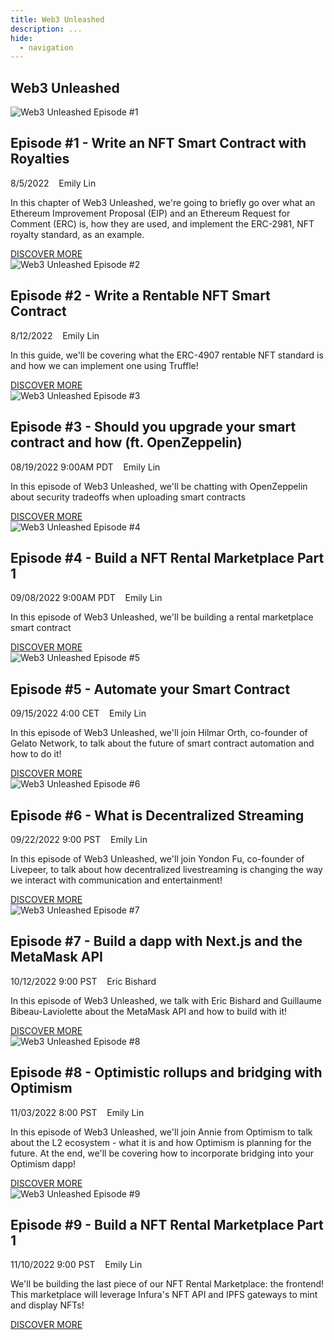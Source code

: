 ```yaml
---
title: Web3 Unleashed
description: ...
hide:
  - navigation
---
```


<style>
  .md-content__button {
    display: none;
  }
</style>

<div class="container">
    <section class="p-5">
        <h1>Web3 Unleashed</h1>
            <div class="row">
                <div class="col-md-3">
                    <img src="/img/unleashed/w3u-ep-1.png" alt="Web3 Unleashed Episode #1" class="rounded-circle img-fluid green" />
                </div>
                <div class="col-md-9 font-weight-bold">
                    <h2 class="mt-0">Episode #1 - Write an NFT Smart Contract with Royalties</h2>
                    <p>8/5/2022&nbsp;&nbsp;&nbsp;<i class="far fa-user"></i> Emily Lin</p>
                        <p>In this chapter of Web3 Unleashed, we're going to briefly go over what an Ethereum Improvement Proposal (EIP) and an Ethereum Request for Comment (ERC) is, how they are used, and implement the ERC-2981, NFT royalty standard, as an example.</p>
                    <a href="/guides/nft-royalty/" class="btn btn-truffle text-decoration-none">DISCOVER MORE</a>
                </div>
            </div>
            <div class="row mt-5">
                <div class="col-md-3">
                    <img src="/img/unleashed/w3u-ep-2.png" alt="Web3 Unleashed Episode #2" class="rounded-circle img-fluid green" />
                </div>
                <div class="col-md-9">
                    <h2 class="mt-0 font-weight-bold">Episode #2 - Write a Rentable NFT Smart Contract</h2>
                    <p>8/12/2022&nbsp;&nbsp;&nbsp;<i class="far fa-user"></i> Emily Lin</p>
                        <p>In this guide, we'll be covering what the ERC-4907 rentable NFT standard is and how we can implement one using Truffle!</p>
                    <a href="/guides/rentable-nft/" class="btn btn-truffle text-decoration-none">DISCOVER MORE</a>
                </div>
            </div>
            <div class="row mt-5">
                <div class="col-md-3">
                    <img src="/img/unleashed/w3u-ep-3.png" alt="Web3 Unleashed Episode #3" class="rounded-circle img-fluid green" />
                </div>
                <div class="col-md-9">
                    <h2 class="mt-0 font-weight-bold">Episode #3 - Should you upgrade your smart contract and how (ft. OpenZeppelin)</h2>
                    <p>08/19/2022 9:00AM PDT&nbsp;&nbsp;&nbsp;<i class="far fa-user"></i> Emily Lin</p>
                        <p>In this episode of Web3 Unleashed, we'll be chatting with OpenZeppelin about security tradeoffs when uploading smart contracts</p>
                    <a href="/guides/upgrading-security" class="btn btn-truffle text-decoration-none">DISCOVER MORE</a>
                </div>
            </div>
            <div class="row mt-5">
                <div class="col-md-3">
                    <img src="/img/unleashed/W3U-ep-4.png" alt="Web3 Unleashed Episode #4" class="rounded-circle img-fluid green" />
                </div>
                <div class="col-md-9">
                    <h2 class="mt-0 font-weight-bold">Episode #4 - Build a NFT Rental Marketplace Part 1</h2>
                    <p>09/08/2022 9:00AM PDT&nbsp;&nbsp;&nbsp;<i class="far fa-user"></i> Emily Lin</p>
                        <p>In this episode of Web3 Unleashed, we'll be building a rental marketplace smart contract</p>
                    <a href="/guides/nft-rental-marketplace" class="btn btn-truffle text-decoration-none">DISCOVER MORE</a>
                </div>
            </div>
            <div class="row mt-5">
                <div class="col-md-3">
                    <img src="/img/unleashed/W3U-ep-5.png" alt="Web3 Unleashed Episode #5" class="rounded-circle img-fluid green" />
                </div>
                <div class="col-md-9">
                    <h2 class="mt-0 font-weight-bold">Episode #5 - Automate your Smart Contract</h2>
                    <p>09/15/2022 4:00 CET&nbsp;&nbsp;&nbsp;<i class="far fa-user"></i> Emily Lin</p>
                        <p>In this episode of Web3 Unleashed, we'll join Hilmar Orth, co-founder of Gelato Network, to talk about the future of smart contract automation and how to do it!</p>
                    <a href="/guides/gelato-smart-contract-automation" class="btn btn-truffle text-decoration-none">DISCOVER MORE</a>
                </div>
            </div>
            <div class="row mt-5">
                <div class="col-md-3">
                    <img src="/img/unleashed/W3U-ep-6.png" alt="Web3 Unleashed Episode #6" class="rounded-circle img-fluid green" />
                </div>
                <div class="col-md-9">
                    <h2 class="mt-0 font-weight-bold">Episode #6 - What is Decentralized Streaming</h2>
                    <p>09/22/2022 9:00 PST&nbsp;&nbsp;&nbsp;<i class="far fa-user"></i> Emily Lin</p>
                        <p>In this episode of Web3 Unleashed, we'll join Yondon Fu, co-founder of Livepeer, to talk about how decentralized livestreaming is changing the way we interact with communication and entertainment!</p>
                    <a href="/guides/livepeer-decentralized-streaming" class="btn btn-truffle text-decoration-none">DISCOVER MORE</a>
                </div>
            </div>
            <div class="row mt-5">
                <div class="col-md-3">
                    <img src="/img/unleashed/W3U-ep-7.png" alt="Web3 Unleashed Episode #7" class="rounded-circle img-fluid green" />
                </div>
                <div class="col-md-9">
                    <h2 class="mt-0 font-weight-bold">Episode #7 - Build a dapp with Next.js and the MetaMask API</h2>
                    <p>10/12/2022 9:00 PST&nbsp;&nbsp;&nbsp;<i class="far fa-user"></i> Eric Bishard</p>
                        <p>In this episode of Web3 Unleashed, we talk with Eric Bishard and Guillaume Bibeau-Laviolette about the MetaMask API and how to build with it!</p>
                    <a href="/guides/metamask-api" class="btn btn-truffle text-decoration-none">DISCOVER MORE</a>
                </div>
            </div>
            <div class="row mt-5">
                <div class="col-md-3">
                    <img src="/img/unleashed/W3U-ep-8.png" alt="Web3 Unleashed Episode #8" class="rounded-circle img-fluid green" />
                </div>
                <div class="col-md-9">
                    <h2 class="mt-0 font-weight-bold">Episode #8 - Optimistic rollups and bridging with Optimism</h2>
                    <p>11/03/2022 8:00 PST&nbsp;&nbsp;&nbsp;<i class="far fa-user"></i> Emily Lin</p>
                        <p>In this episode of Web3 Unleashed, we'll join Annie from Optimism to talk about the L2 ecosystem - what it is and how Optimism is planning for the future. At the end, we'll be covering how to incorporate bridging into your Optimism dapp!</p>
                    <a href="/guides/optimism-bridge-widget" class="btn btn-truffle text-decoration-none">DISCOVER MORE</a>
                </div>
            </div>
            <div class="row mt-5">
                <div class="col-md-3">
                    <img src="/img/unleashed/W3U-ep-9.png" alt="Web3 Unleashed Episode #9" class="rounded-circle img-fluid green" />
                </div>
                <div class="col-md-9">
                    <h2 class="mt-0 font-weight-bold">Episode #9 - Build a NFT Rental Marketplace Part 1</h2>
                    <p>11/10/2022 9:00 PST&nbsp;&nbsp;&nbsp;<i class="far fa-user"></i> Emily Lin</p>
                        <p>We'll be building the last piece of our NFT Rental Marketplace: the frontend! This marketplace will leverage Infura's NFT API and IPFS gateways to mint and display NFTs!</p>
                    <a href="/guides/nft-rental-marketplace-2" class="btn btn-truffle text-decoration-none">DISCOVER MORE</a>
                </div>
            </div>
    </section>
</div>
